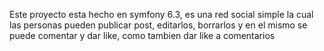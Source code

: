 Este proyecto esta hecho en symfony 6.3, es una red social simple la cual las personas pueden publicar post, editarlos, borrarlos y en el mismo se puede comentar y dar like, como tambien dar like a comentarios
